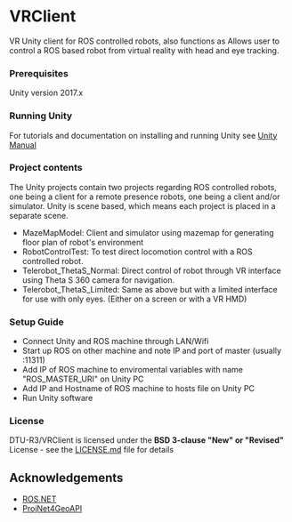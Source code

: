 # VRClient
VR Unity client for ROS controlled robots, also functions as 
Allows user to control a ROS based robot from virtual reality with head and eye tracking.

### Prerequisites
Unity version 2017.x

### Running Unity
For tutorials and documentation on installing and running Unity see [Unity Manual](https://docs.unity3d.com/Manual/UnityBasics.html)

### Project contents
The Unity projects contain two projects regarding ROS controlled robots, one being a client for a remote presence robots, one being a client and/or simulator.
Unity is scene based, which means each project is placed in a separate scene.
* MazeMapModel: Client and simulator using mazemap for generating floor plan of robot's environment
* RobotControlTest: To test direct locomotion control with a ROS controlled robot.
* Telerobot_ThetaS_Normal: Direct control of robot through VR interface using Theta S 360 camera for navigation.
* Telerobot_ThetaS_Limited: Same as above but with a limited interface for use with only eyes. (Either on a screen or with a VR HMD)

### Setup Guide
* Connect Unity and ROS machine through LAN/Wifi
* Start up ROS on other machine and note IP and port of master (usually :11311)
* Add IP of ROS machine to enviromental variables with name "ROS_MASTER_URI" on Unity PC
* Add IP and Hostname of ROS machine to hosts file on Unity PC
* Run Unity software


### License
DTU-R3/VRClient is licensed under the **BSD 3-clause "New" or "Revised"** License - see the [LICENSE.md](LICENSE.ds) file for details

## Acknowledgements
* [ROS.NET](https://github.com/uml-robotics/ROS.NET)
* [ProjNet4GeoAPI](https://github.com/NetTopologySuite/ProjNet4GeoAPI)
